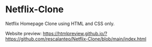 # Netflix-Clone
Netflix Homepage Clone using HTML and CSS only. 

Website preview: https://htmlpreview.github.io/?https://github.com/rescalanteo/Netflix-Clone/blob/main/index.html
